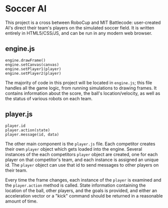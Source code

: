 # Soccer AI
This project is a cross between RoboCup and MIT Battlecode: user-created AI's 
direct their team's players on the simulated soccer field. It is written 
entirely in HTML5/CSS/JS, and can be run in any modern web browser.

## engine.js
```
engine.drawFrame()
engine.setCanvas(canvas)
engine.setPlayer1(player)
engine.setPlayer2(player)
```

The majority of code in this project will be located in `engine.js`; this file 
handles all the game logic, from running simulations to drawing frames. It 
contains information about the score, the ball's location/velocity, as well as 
the status of various robots on each team.

## player.js
```
player.id
player.action(state)
player.message(id, data)
```

The other main component is the `player.js` file. Each competitor creates their 
own `player` object which gets loaded into the engine. Several instances of the 
each competitors `player` object are created, one for each player on that 
competitor's team, and each instance is assigned an unique id. The `player` 
object can use that id to send messages to other players on their team.

Every time the frame changes, each instance of the `player` is examined and the 
`player.action` method is called. State information containing the location of 
the ball, other players, and the goals is provided, and either an acceleration 
vector or a "kick" command should be returned in a reasonable amount of time.
